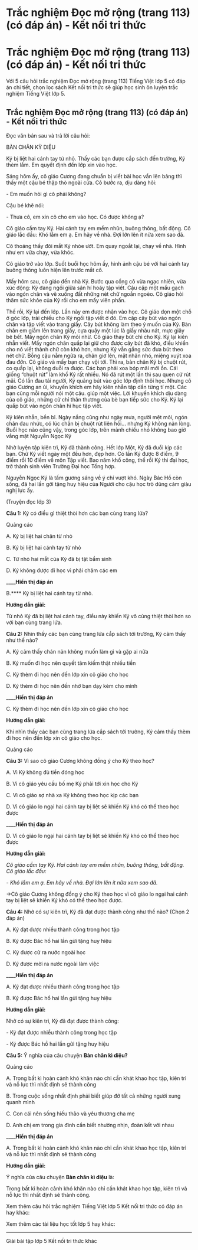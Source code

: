 # Trắc nghiệm Đọc mở rộng (trang 113) (có đáp án) - Kết nối tri thức

# Trắc nghiệm Đọc mở rộng (trang 113) (có đáp án) - Kết nối tri thức

Với 5 câu hỏi trắc nghiệm Đọc mở rộng (trang 113) Tiếng Việt lớp 5 có đáp án chi tiết, chọn lọc sách Kết nối tri thức sẽ giúp học sinh ôn luyện trắc nghiệm Tiếng Việt lớp 5.

## Trắc nghiệm Đọc mở rộng (trang 113) (có đáp án) - Kết nối tri thức

Đọc văn bản sau và trả lời câu hỏi:

BÀN CHÂN KỲ DIỆU

Ký bị liệt hai cánh tay từ nhỏ. Thấy các bạn được cắp sách đến trường, Ký thèm lắm. Em quyết định đến lớp xin vào học.

Sáng hôm ấy, cô giáo Cương đang chuẩn bị viết bài học vần lên bảng thì thấy một cậu bé thập thò ngoài cửa. Cô bước ra, dịu dàng hỏi:

\- Em muốn hỏi gì cô phải không?

Cậu bé khẽ nói:

\- Thưa cô, em xin cô cho em vào học. Có được không ạ?

Cô giáo cầm tay Ký. Hai cánh tay em mềm nhũn, buông thõng, bất động. Cô giáo lắc đầu: Khó lắm em ạ. Em hãy về nhà. Đợi lớn lên ít nữa xem sao đã.

Cô thoáng thấy đôi mắt Ký nhòe ướt. Em quay ngoắt lại, chạy về nhà. Hình như em vừa chạy, vừa khóc. 

Cô giáo trở vào lớp. Suốt buổi học hôm ấy, hình ảnh cậu bé với hai cánh tay buông thõng luôn hiện lên trước mắt cô.

Mấy hôm sau, cô giáo đến nhà Ký. Bước qua cổng cô vừa ngạc nhiên, vừa xúc động: Ký đang ngồi giữa sân hí hoáy tập viết. Cậu cặp một mẩu gạch vào ngón chân và vẽ xuống đất những nét chữ ngoằn ngoèo. Cô giáo hỏi thăm sức khỏe của Ký rồi cho em mấy viên phấn.

Thế rồi, Ký lại đến lớp. Lần này em được nhận vào học. Cô giáo dọn một chỗ ở góc lớp, trải chiếu cho Ký ngồi tập viết ở đó. Em cặp cây bút vào ngón chân và tập viết vào trang giấy. Cây bút không làm theo ý muốn của Ký. Bàn chân em giẫm lên trang giấy, cựa quậy một lúc là giấy nhàu nát, mực giây bê bết. Mấy ngón chân Ký mỏi nhừ. Cô giáo thay bút chì cho Ký. Ký lại kiên nhẫn viết. Mấy ngón chân quắp lại giữ cho được cây bút đã khó, điều khiển cho nó viết thành chữ còn khó hơn, nhưng Ký vẫn gắng sức đưa bút theo nét chữ. Bỗng cậu nằm ngửa ra, chân giơ lên, mặt nhăn nhó, miệng xuýt xoa đau đớn. Cô giáo và mấy bạn chạy vội tới. Thì ra, bàn chân Ký bị chuột rút, co quắp lại, không duỗi ra được. Các bạn phải xoa bóp mãi mới ổn. Cái giống “chuột rút” làm khổ Ký rất nhiều. Nó đã rút một lần thì sau quen cứ rút mãi. Có lần đau tái người, Ký quảng bút vào góc lớp định thôi học. Nhưng cô giáo Cương an ủi, khuyến khích em hãy kiên nhẫn tập dần từng tí một. Các bạn cũng mỗi người nói một câu. giúp một việc. Lời khuyến khích dịu dàng của cô giáo, những cử chỉ thân thương của bè bạn tiếp sức cho Ký. Ký lại quắp bút vào ngón chân hì hục tập viết.

Ký kiên nhẫn, bền bỉ. Ngày nắng cũng như ngày mưa, người mệt mỏi, ngón chân đau nhức, có lúc chân bị chuột rút liên hồi... nhưng Ký không nản lòng. Buổi học nào cũng vậy, trong góc lớp, trên mảnh chiếu nhỏ không bao giờ vắng mặt Nguyễn Ngọc Ký

Nhờ luyện tập kiên trì, Ký đã thành công. Hết lớp Một, Ký đã đuổi kịp các bạn. Chữ Ký viết ngày một đều hơn, đẹp hơn. Có lần Ký được 8 điểm, 9 điểm rồi 10 điểm về môn Tập viết. Bao năm khổ công, thế rồi Ký thi đại học, trở thành sinh viên Trường Đại học Tổng hợp.

Nguyễn Ngọc Ký là tấm gương sáng về ý chí vượt khó. Ngày Bác Hồ còn sống, đã hai lần gởi tặng huy hiệu của Người cho cậu học trò dũng cảm giàu nghị lực ấy.

(Truyện đọc lớp 3)

**Câu 1:** Ký có điều gì thiệt thòi hơn các bạn cùng trang lứa?

Quảng cáo

A. Ký bị liệt hai chân từ nhỏ

B. Ký bị liệt hai cánh tay từ nhỏ

C. Từ nhỏ hai mắt của Ký đã bị tật bẩm sinh

D. Ký không được đi học vì phải chăm các em

____**Hiển thị đáp án**

B.**** Ký bị liệt hai cánh tay từ nhỏ.

**Hướng dẫn giải:**

Từ nhỏ Ký đã bị liệt hai cánh tay, điều này khiến Ký vô cùng thiệt thòi hơn so với bạn cùng trang lứa.

**Câu 2:** Nhìn thấy các bạn cùng trang lứa cắp sách tới trường, Ký cảm thấy như thế nào?

A. Ký cảm thấy chán nản không muốn làm gì và gặp ai nữa

B. Ký muốn đi học nên quyết tâm kiếm thật nhiều tiền

C. Ký thèm đi học nên đến lớp xin cô giáo cho học

D. Ký thèm đi học nên đến nhờ bạn dạy kèm cho mình

____**Hiển thị đáp án**

C. Ký thèm đi học nên đến lớp xin cô giáo cho học 

**Hướng dẫn giải:**

Khi nhìn thấy các bạn cùng trang lứa cắp sách tới trường, Ký cảm thấy thèm đi học nên đến lớp xin cô giáo cho học.

Quảng cáo

**Câu 3:** Vì sao cô giáo Cương không đồng ý cho Ký theo học?

A. Vì Ký không đủ tiền đóng học

B. Vì cô giáo yêu cầu bố mẹ Ký phải tới xin học cho Ký

C. Vì cô giáo sợ nhà xa Ký không theo học kịp các bạn

D. Vì cô giáo lo ngại hai cánh tay bị liệt sẽ khiến Ký khó có thể theo học được

____**Hiển thị đáp án**

D. Vì cô giáo lo ngại hai cánh tay bị liệt sẽ khiến Ký khó có thể theo học được

**Hướng dẫn giải:**

_Cô giáo cầm tay Ký. Hai cánh tay em mềm nhũn, buông thõng, bất động. Cô giáo lắc đầu:_

_\- Khó lắm em ạ. Em hãy về nhà. Đợi lớn lên ít nữa xem sao đã._

→Cô giáo Cương không đồng ý cho Ký theo học vì cô giáo lo ngại hai cánh tay bị liệt sẽ khiến Ký khó có thể theo học được.

**Câu 4:** Nhờ có sự kiên trì, Ký đã đạt được thành công như thế nào? (Chọn 2 đáp án)

A. Ký đạt được nhiều thành công trong học tập

B. Ký được Bác hồ hai lần gửi tặng huy hiệu

C. Ký được cử ra nước ngoài học

D. Ký được mời ra nước ngoài làm việc

____**Hiển thị đáp án**

A. Ký đạt được nhiều thành công trong học tập

B. Ký được Bác hồ hai lần gửi tặng huy hiệu

**Hướng dẫn giải:**

Nhờ có sự kiên trì, Ký đã đạt được thành công:

\- Ký đạt được nhiều thành công trong học tập

\- Ký được Bác hồ hai lần gửi tặng huy hiệu

**Câu 5:** Ý nghĩa của câu chuyện **Bàn chân kì diệu?**

Quảng cáo

A. Trong bất kì hoàn cảnh khó khăn nào chỉ cần khát khao học tập, kiên trì và nỗ lực thì nhất định sẽ thành công

B. Trong cuộc sống nhất định phải biết giúp đỡ tất cả những người xung quanh mình

C. Con cái nên sống hiếu thảo và yêu thương cha mẹ

D. Anh chị em trong gia đình cần biết nhường nhịn, đoàn kết với nhau

____**Hiển thị đáp án**

A. Trong bất kì hoàn cảnh khó khăn nào chỉ cần khát khao học tập, kiên trì và nỗ lực thì nhất định sẽ thành công

**Hướng dẫn giải:**

Ý nghĩa của câu chuyện **Bàn chân kì diệu** là:

Trong bất kì hoàn cảnh khó khăn nào chỉ cần khát khao học tập, kiên trì và nỗ lực thì nhất định sẽ thành công.

Xem thêm câu hỏi trắc nghiệm Tiếng Việt lớp 5 Kết nối tri thức có đáp án hay khác:

Xem thêm các tài liệu học tốt lớp 5 hay khác:

* * *

Giải bài tập lớp 5 Kết nối tri thức khác
